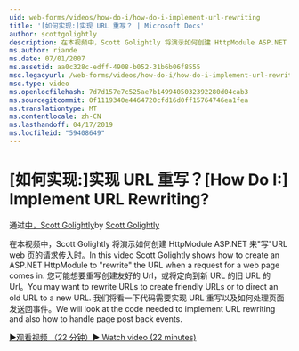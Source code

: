 ```yaml
---
uid: web-forms/videos/how-do-i/how-do-i-implement-url-rewriting
title: '[如何实现:]实现 URL 重写？ | Microsoft Docs'
author: scottgolightly
description: 在本视频中，Scott Golightly 将演示如何创建 HttpModule ASP.NET 来写 URL web 页的请求传入时。 你可能想要重写...
ms.author: riande
ms.date: 07/01/2007
ms.assetid: aa0c328c-edff-4908-b052-31b6b06f8555
msc.legacyurl: /web-forms/videos/how-do-i/how-do-i-implement-url-rewriting
msc.type: video
ms.openlocfilehash: 7d7d157e7c525ae7b1499405032392280d04cab3
ms.sourcegitcommit: 0f1119340e4464720cfd16d0ff15764746ea1fea
ms.translationtype: MT
ms.contentlocale: zh-CN
ms.lasthandoff: 04/17/2019
ms.locfileid: "59408649"
---
```

# <a name="how-do-i-implement-url-rewriting"></a><span data-ttu-id="f675f-105">[如何实现:]实现 URL 重写？</span><span class="sxs-lookup"><span data-stu-id="f675f-105">[How Do I:] Implement URL Rewriting?</span></span>

<span data-ttu-id="f675f-106">通过[中，Scott Golightly](https://github.com/scottgolightly)</span><span class="sxs-lookup"><span data-stu-id="f675f-106">by [Scott Golightly](https://github.com/scottgolightly)</span></span>

<span data-ttu-id="f675f-107">在本视频中，Scott Golightly 将演示如何创建 HttpModule ASP.NET 来"写"URL web 页的请求传入时。</span><span class="sxs-lookup"><span data-stu-id="f675f-107">In this video Scott Golightly shows how to create an ASP.NET HttpModule to "rewrite" the URL when a request for a web page comes in.</span></span> <span data-ttu-id="f675f-108">您可能想要重写创建友好的 Url，或将定向到新 URL 的旧 URL 的 Url。</span><span class="sxs-lookup"><span data-stu-id="f675f-108">You may want to rewrite URLs to create friendly URLs or to direct an old URL to a new URL.</span></span> <span data-ttu-id="f675f-109">我们将看一下代码需要实现 URL 重写以及如何处理页面发送回事件。</span><span class="sxs-lookup"><span data-stu-id="f675f-109">We will look at the code needed to implement URL rewriting and also how to handle page post back events.</span></span>

[<span data-ttu-id="f675f-110">&#9654;观看视频 （22 分钟）</span><span class="sxs-lookup"><span data-stu-id="f675f-110">&#9654; Watch video (22 minutes)</span></span>](https://channel9.msdn.com/Blogs/ASP-NET-Site-Videos/how-do-i-implement-url-rewriting)
